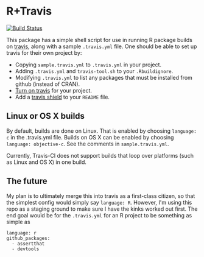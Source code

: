 # R+Travis

[![Build Status](https://travis-ci.org/craigcitro/r-travis.png?branch=master,osx)](https://travis-ci.org/craigcitro/r-travis)

This package has a simple shell script for use in running R package builds on
[travis](http://travis-ci.org/), along with a sample `.travis.yml` file. One
should be able to set up travis for their own project by:
* Copying `sample.travis.yml` to `.travis.yml` in your project.
* Adding `.travis.yml` and `travis-tool.sh` to your `.Rbuildignore`.
* Modifying `.travis.yml` to list any packages that must be installed from
  github (instead of CRAN).
* [Turn on travis](https://travis-ci.org/profile) for your project.
* Add a [travis shield](http://about.travis-ci.org/docs/user/status-images/)
  to your `README` file.

## Linux or OS X builds

By default, builds are done on Linux. That is enabled by choosing
`language: c` in the .travis.yml file. Builds on OS X can be enabled by
choosing `language: objective-c`. See the comments in `sample.travis.yml`.

Currently, Travis-CI does not support builds that loop over platforms (such as
Linux and OS X) in one build.

## The future

My plan is to ultimately merge this into travis as a first-class citizen, so
that the simplest config would simply say `language: R`. However, I'm using
this repo as a staging ground to make sure I have the kinks worked out first.
The end goal would be for the `.travis.yml` for an R project to be something
as simple as

    language: r
    github_packages:
      - assertthat
      - devtools
